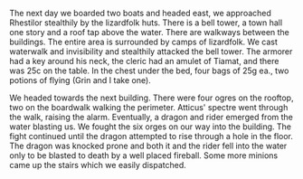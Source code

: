 The next day we boarded two boats and headed east, we approached Rhestilor stealthily by the lizardfolk huts. There is a bell tower, a town hall one story and a roof tap above the water. There are walkways between the buildings. The entire area is surrounded by camps of lizardfolk. We cast waterwalk and invisibility and stealthily attacked the bell tower. The armorer had a key around his neck, the cleric had an amulet of Tiamat, and there was 25c on the table. In the chest under the bed, four bags of 25g ea., two potions of flying (Grin and I take one).

We headed towards the next building. There were four ogres on the rooftop, two on the boardwalk walking the perimeter. Atticus' spectre went through the walk, raising the alarm. Eventually, a dragon and rider emerged from the water blasting us. We fought the six orges on our way into the building. The fight continued until the dragon attempted to rise through a hole in the floor. The dragon was knocked prone and both it and the rider fell into the water only to be blasted to death by a well placed fireball. Some more minions came up the stairs which we easily dispatched.
